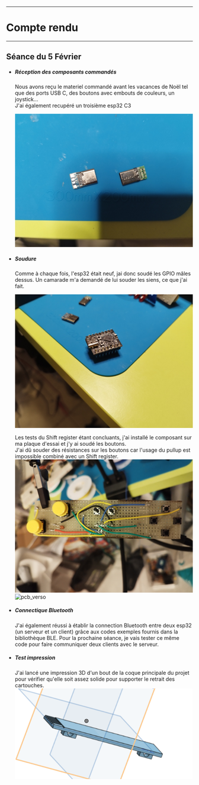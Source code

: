 *******************
# Compte rendu 
*******************
## Séance du 5 Février

- ##### Réception des composants commandés
  Nous avons reçu le materiel commandé avant les vacances de Noël tel que des ports USB C, des boutons avec embouts de couleurs, un joystick...  
  J'ai également recupéré un troisième esp32 C3  
 
  ![USBC](/documentation/Images/USBC.png)


- ##### Soudure
 
  Comme à chaque fois, l'esp32 était neuf, jai donc soudé les GPIO mâles dessus. Un camarade m'a demandé de lui souder les siens, ce que j'ai fait.       

  ![ESP32-C3_2](/documentation/Images/ESP32-C3_2.png)

  Les tests du Shift register étant concluants, j'ai installé le composant sur ma plaque d'essai et j'y ai soudé les boutons.  
  J'ai dû souder des résistances sur les boutons car l'usage du pullup est impossible combiné avec un Shift register.  
  ![pcb_recto](/documentation/Images/pcb_recto.png)    
  ![pcb_verso](/documentation/Images/pcb_verso.png)
  
- ##### Connectique Bluetooth
  J'ai également réussi à établir la connection Bluetooth entre deux esp32 (un serveur et un client) grâce aux codes exemples fournis dans la bibliothèque BLE.
  Pour la prochaine séance, je vais tester ce même code pour faire communiquer deux clients avec le serveur.

- ##### Test impression
  J'ai lancé une impression 3D d'un bout de la coque principale du projet pour vérifier qu'elle soit assez solide pour supporter le retrait des cartouches.  
  ![test3D](/documentation/Images/test3D.png)
  
